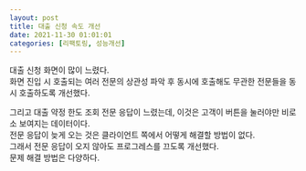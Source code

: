 ```yaml
---
layout: post
title: 대출 신청 속도 개선
date: 2021-11-30 01:01:01
categories: [리팩토링, 성능개선]
---
```


대출 신청 화면이 많이 느렸다.  
화면 진입 시 호출되는 여러 전문의 상관성 파악 후 동시에 호출해도 무관한 전문들을 동시 호출하도록 개선했다.

그리고 대출 약정 한도 조회 전문 응답이 느렸는데, 이것은 고객이 버튼을 눌러야만 비로소 보여지는 데이터이다.  
전문 응답이 늦게 오는 것은 클라이언트 쪽에서 어떻게 해결할 방법이 없다.  
그래서 전문 응답이 오지 않아도 프로그레스를 끄도록 개선했다.  
문제 해결 방법은 다양하다.
